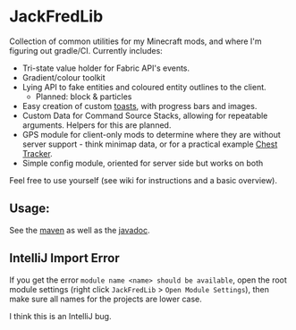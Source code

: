 # JackFredLib

Collection of common utilities for my Minecraft mods, and where I'm figuring out gradle/CI. Currently includes:

- Tri-state value holder for Fabric API's events.
- Gradient/colour toolkit
- Lying API to fake entities and coloured entity outlines to the client.
  - Planned: block & particles
- Easy creation of custom [toasts](https://en.wikipedia.org/wiki/Pop-up_notification), with progress bars and images.
- Custom Data for Command Source Stacks, allowing for repeatable arguments. Helpers for this are planned.
- GPS module for client-only mods to determine where they are without server support - think minimap data, or for a 
  practical example [Chest Tracker](https://modrinth.com/mod/chest-tracker).
- Simple config module, oriented for server side but works on both

Feel free to use yourself (see wiki for instructions and a basic overview).

## Usage:

See the [maven](https://maven.jackf.red/#/releases) as well as the [javadoc](https://maven.jackf.red/javadoc/releases/red/jackf/jackfredlib/jackfredlib/latest).

## IntelliJ Import Error

If you get the error `module name <name> should be available`, open the root module settings 
(right click `JackFredLib` > `Open Module Settings`), then make sure all names for the projects are lower case.

I think this is an IntelliJ bug.
